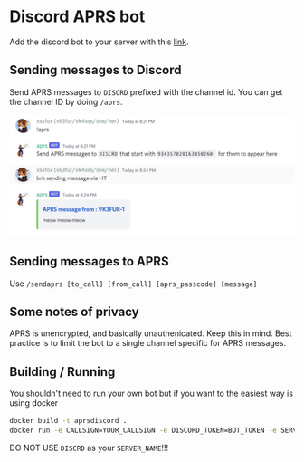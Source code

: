 Discord APRS bot
==

Add the discord bot to your server with this [link]( https://discord.com/api/oauth2/authorize?client_id=934322104025907231&permissions=19456&scope=bot%20applications.commands).

## Sending messages to Discord
Send APRS messages to `DISCRD` prefixed with the channel id. You can get the channel ID by doing `/aprs`.

![Example](docs/example.jpeg)

## Sending messages to APRS
Use `/sendaprs [to_call] [from_call] [aprs_passcode] [message]`

## Some notes of privacy
APRS is unencrypted, and basically unauthenicated. Keep this in mind. Best practice is to limit the bot to a single channel specific for APRS messages.

## Building / Running
You shouldn't need to run your own bot but if you want to the easiest way is using docker

```sh
docker build -t aprsdiscord .
docker run -e CALLSIGN=YOUR_CALLSIGN -e DISCORD_TOKEN=BOT_TOKEN -e SERVER_NAME=APRS_SERVER_NAME aprsdiscord
```

DO NOT USE `DISCRD` as your `SERVER_NAME`!!!